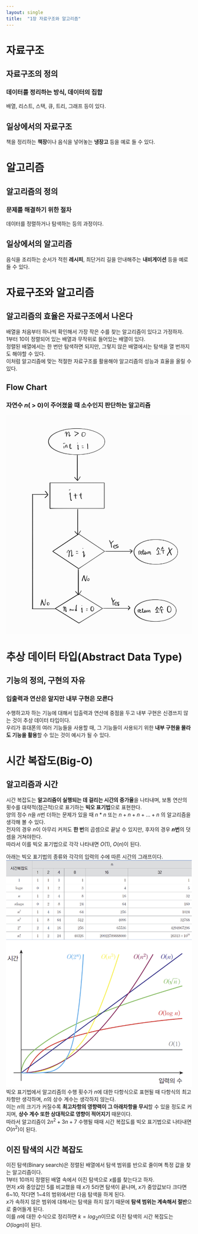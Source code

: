 ```yaml
---
layout: single
title:  "1장 자료구조와 알고리즘"
---
```


# 자료구조
## 자료구조의 정의
### 데이터를 정리하는 방식, 데이터의 집합
배열, 리스트, 스택, 큐, 트리, 그래프 등이 있다.

## 일상에서의 자료구조
책을 정리하는 **책장**이나 음식을 넣어놓는 **냉장고** 등을 예로 들 수 있다.


# 알고리즘
## 알고리즘의 정의
### 문제를 해결하기 위한 절차
데이터를 정렬하거나 탐색하는 등의 과정이다.

## 일상에서의 알고리즘
음식을 조리하는 순서가 적힌 **레시피**, 최단거리 길을 안내해주는 **내비게이션** 등을 예로 들 수 있다.


# 자료구조와 알고리즘
## 알고리즘의 효율은 자료구조에서 나온다
배열을 처음부터 하나씩 확인해서 가장 작은 수를 찾는 알고리즘이 있다고 가정하자.  
1부터 10이 정렬되어 있는 배열과 무작위로 들어있는 배열이 있다.  
정렬된 배열에서는 한 번만 탐색하면 되지만, 그렇지 않은 배열에서는 탐색을 열 번까지도 해야할 수 있다.  
이처럼 알고리즘에 맞는 적절한 자료구조를 활용해야 알고리즘의 성능과 효율을 올릴 수 있다.

## Flow Chart
### 자연수 $n$( > 0)이 주어졌을 때 소수인지 판단하는 알고리즘
![](../images/2025-03-17-10-59-21.png)


# 추상 데이터 타입(Abstract Data Type)
## 기능의 정의, 구현의 자유
### 입출력과 연산은 알지만 내부 구현은 모른다
수행하고자 하는 기능에 대해서 입출력과 연산에 중점을 두고 내부 구현은 신경쓰지 않는 것이 추상 데이터 타입이다.  
우리가 휴대폰의 여러 기능들을 사용할 때, 그 기능들이 사용되기 위한 **내부 구현을 몰라도 기능을 활용**할 수 있는 것이 예시가 될 수 있다.


# 시간 복잡도(Big-O)
## 알고리즘과 시간
시간 복잡도는 **알고리즘이 실행되는 데 걸리는 시간의 증가율**을 나타내며, 보통 연산의 횟수를 대략적(점근적)으로 표기하는 **빅오 표기법**으로 표현한다.  
양의 정수 $n$을 $n$번 더하는 문제가 있을 때 $n * n$ 또는 $n + n + n + ... + n$ 의 알고리즘을 생각해 볼 수 있다.  
전자의 경우 $n$이 아무리 커져도 **한 번**의 곱셈으로 끝날 수 있지만, 후자의 경우 **$n$번**의 덧셈을 거쳐야한다.  
따라서 이를 빅오 표기법으로 각각 나타내면 $O(1)$, $O(n)$이 된다.  
  
아래는 빅오 표기법의 종류와 각각의 입력의 수에 따른 시간의 그래프이다.  
![](../images/2025-03-17-11-03-06.png)
![](../images/2025-03-17-11-03-53.png)
빅오 표기법에서 알고리즘의 수행 횟수가 $n$에 대한 다항식으로 표현될 때 다항식의 최고차항만 생각하며, $n$의 상수 계수는 생각하지 않는다.  
이는 $n$의 크기가 커질수록 **최고차항의 영향력이 그 아래차항을 무시**할 수 있을 정도로 커지며, **상수 계수 또한 상대적으로 영향이 적어지기** 때문이다.  
따라서 알고리즘이 $2n^2 + 3n + 7$ 수행될 때때 시간 복잡도를 빅오 표기법으로 나타내면 $O(n^2)$이 된다.

## 이진 탐색의 시간 복잡도
이진 탐색(Binary search)은 정렬된 배열에서 탐색 범위를 반으로 줄이며 특정 값을 찾는 알고리즘이다.  
1부터 10까지 정렬된 배열 속에서 이진 탐색으로 $x$를를 찾는다고 하자.  
먼저 $x$와 중앙값인 5를 비교했을 때 $x$가 5라면 탐색이 끝나며, $x$가 중앙값보다 크다면 6~10, 작다면 1~4의 범위에서만 다음 탐색을 하게 된다.  
$x$가 속하지 않은 범위에 대해서는 탐색을 하지 않기 때문에 **탐색 범위는 계속해서 절반**으로 줄어들게 된다.  
이를 $n$에 대한 수식으로 정리하면 $k = log_2n$이므로 이진 탐색의 시간 복잡도는 $O(logn)$이 된다.